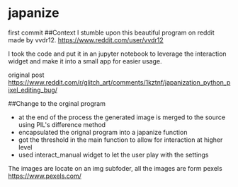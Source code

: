 # japanize
first commit
##Context
I stumble upon this beautiful program on reddit made by vvdr12. 
https://www.reddit.com/user/vvdr12

I took the code and put it in an jupyter notebook to leverage the interaction widget and make it into a small app for easier usage.

original post
https://www.reddit.com/r/glitch_art/comments/1kztnf/japanization_python_pixel_editing_bug/


##Change to the orginal program
 * at the end of the process the generated image is merged to the source using PIL's difference method
 * encapsulated the orignal program into a japanize function
 * got the threshold in the main function to allow for interaction at higher level
 * used interact_manual widget to let the user play with the settings

The images are locate on an img subfoder, all the images are form pexels
https://www.pexels.com/
